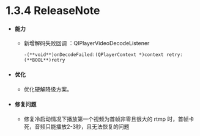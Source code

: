 # 1.3.4 ReleaseNote

- #### 能力

  - 新增解码失败回调 ：QIPlayerVideoDecodeListener 

    `-(**void**)onDecodeFailed:(QPlayerContext *)context retry:(**BOOL**)retry`

- #### 优化

  - 优化硬解降级方案。
  
- #### 修复问题

  - 修复冷启动情况下播放第一个视频为首帧非零且很大的 rtmp 时，首帧卡死，音频只能播放2-3秒，且无法恢复的问题
